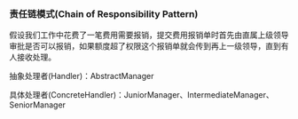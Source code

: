 ### 责任链模式(Chain of Responsibility Pattern)

假设我们工作中花费了一笔费用需要报销，提交费用报销单时首先由直属上级领导审批是否可以报销，如果额度超了权限这个报销单就会传到再上一级领导，直到有人接收处理。

抽象处理者(Handler)：AbstractManager

具体处理者(ConcreteHandler)：JuniorManager、IntermediateManager、SeniorManager
